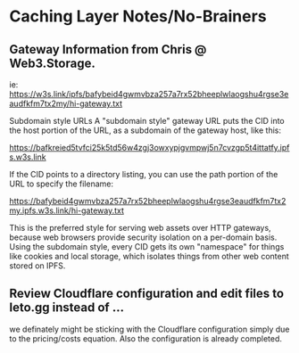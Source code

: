 # Caching Layer Notes/No-Brainers

## Gateway Information from Chris @ Web3.Storage.

ie: https://w3s.link/ipfs/bafybeid4gwmvbza257a7rx52bheeplwlaogshu4rgse3eaudfkfm7tx2my/hi-gateway.txt

Subdomain style URLs
A "subdomain style" gateway URL puts the CID into the host portion of the URL, as a subdomain of the gateway host, like this:

https://bafkreied5tvfci25k5td56w4zgj3owxypjgvmpwj5n7cvzgp5t4ittatfy.ipfs.w3s.link

If the CID points to a directory listing, you can use the path portion of the URL to specify the filename:

https://bafybeid4gwmvbza257a7rx52bheeplwlaogshu4rgse3eaudfkfm7tx2my.ipfs.w3s.link/hi-gateway.txt

This is the preferred style for serving web assets over HTTP gateways, because web browsers provide security isolation on a per-domain basis. Using the subdomain style, every CID gets its own "namespace" for things like cookies and local storage, which isolates things from other web content stored on IPFS.

## Review Cloudflare configuration and edit files to leto.gg instead of ...

we definately might be sticking with the Cloudflare configuration simply due to the pricing/costs equation. Also the configuration is already completed.
